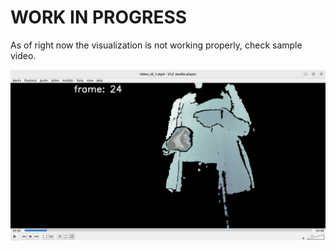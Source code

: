 # WORK IN PROGRESS

As of right now the visualization is not working properly, check sample video.

<div align="center">
  <img src="visualization-wrong-example.png" />
</div>